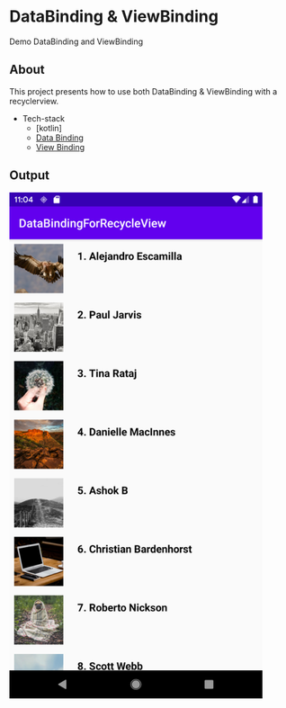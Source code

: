 # DataBinding & ViewBinding
Demo DataBinding and ViewBinding 

## About
This project presents how to use both DataBinding & ViewBinding with a recyclerview.

* Tech-stack
    * [kotlin]
    * [Data Binding](https://developer.android.com/topic/libraries/data-binding)
    * [View Binding](https://developer.android.com/topic/libraries/view-binding)
    
    
 ## Output
 
 <img src="https://github.com/ashok-b/DataBindingAndViewBinding/blob/main/media/data_binding_rcv.png" title="DataBinding With Recyeler View" alt="DataBinding With Recyeler View" width="450">
